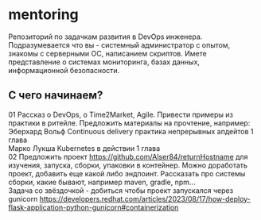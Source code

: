 # mentoring
Репозиторий по задачкам развития в DevOps инженера. Подразумевается что вы - системный администратор с опытом, знакомы с серверными ОС, написанием скриптов. Имете представление о системах мониторинга, базах данных, информационной безопасности.  

## С чего начинаем?  
01 Рассказ о DevOps, о Time2Market, Agile. Привести примеры из практики в ритейле. Предложить материалы на прочтение, например:  
  Эберхард Вольф Continuous delivery практика непрерывных апдейтов 1 глава  
  Марко Лукша Kubernetes в действии 1 глава  
02 Предложить проект https://github.com/Alser84/returnHostname для изучения, запуска, сборки, упаковки в контейнер. Можно доработать проект, добавить еще какой либо эндпоинт.
  Рассказать про системы сборки, какие бывают, например maven, gradle, npm...  
  Задача со звёздочкой - добиться чтобы проект запускался через gunicorn https://developers.redhat.com/articles/2023/08/17/how-deploy-flask-application-python-gunicorn#containerization  
